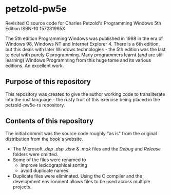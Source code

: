 # petzold-pw5e
Revisited C source code for Charles Petzold's Programming Windows 5th Edition ISBN-10 157231995X

The 5th edition Programming Windows was published in 1998 in the era of Windows 98,
 Windows NT and Internet Explorer 4. There is a 6th edition, but this deals with
 later Windows technologies - the 5th edition was the last to deal with purely C
 programming. Many programmers learnt (and are still learning) Windows Programming
 from this huge tome and its various editions. An excellent work.
 
Purpose of this repository
--------------------------

This repository was created to give the author working code to transliterate into
 the rust language - the rusty fruit of this exercise being placed in the 
 petzold-pw5e-rs repository.

Contents of this repository
---------------------------

The initial commit was the source code roughly "as is" from the original
 distribution from the book's website.

- The Microsoft *.dep* *.dsp* *.dsw* & *.mak* files and the *Debug* and *Release*
  folders were omitted.
- Some of the files were renamed to
  - improve lexicographical sorting
  - avoid duplicate names
- Duplicate files were eliminated. Using the C compiler and the development
  environment allows files to be used across multiple projects.
